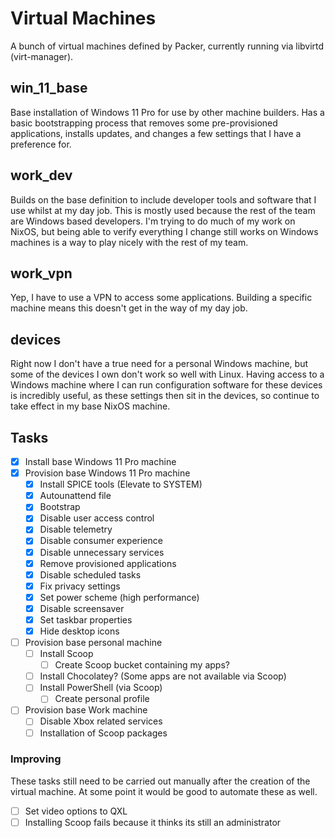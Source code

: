 # Virtual Machines
A bunch of virtual machines defined by Packer, currently running via libvirtd (virt-manager).

## win_11_base
Base installation of Windows 11 Pro for use by other machine builders. Has a basic bootstrapping
process that removes some pre-provisioned applications, installs updates, and changes a few settings
that I have a preference for.

## work_dev
Builds on the base definition to include developer tools and software that I use whilst at my day job.
This is mostly used because the rest of the team are Windows based developers. I'm trying to do much of
my work on NixOS, but being able to verify everything I change still works on Windows machines is a way
to play nicely with the rest of my team.

## work_vpn
Yep, I have to use a VPN to access some applications. Building a specific machine means this doesn't
get in the way of my day job.

## devices
Right now I don't have a true need for a personal Windows machine, but some of the devices I own don't 
work so well with Linux. Having access to a Windows machine where I can run configuration software for these
devices is incredibly useful, as these settings then sit in the devices, so continue to take effect in my
base NixOS machine.

## Tasks
  - [X] Install base Windows 11 Pro machine
  - [X] Provision base Windows 11 Pro machine
    - [X] Install SPICE tools (Elevate to SYSTEM)
    - [X] Autounattend file
    - [X] Bootstrap
    - [X] Disable user access control
    - [X] Disable telemetry
    - [X] Disable consumer experience
    - [X] Disable unnecessary services
    - [X] Remove provisioned applications
    - [X] Disable scheduled tasks
    - [X] Fix privacy settings
    - [X] Set power scheme (high performance)
    - [X] Disable screensaver
    - [X] Set taskbar properties
    - [X] Hide desktop icons
  - [ ] Provision base personal machine
    - [ ] Install Scoop
      - [ ] Create Scoop bucket containing my apps?
    - [ ] Install Chocolatey? (Some apps are not available via Scoop)
    - [ ] Install PowerShell (via Scoop)
      - [ ] Create personal profile
  - [ ] Provision base Work machine
    - [ ] Disable Xbox related services
    - [ ] Installation of Scoop packages

### Improving
These tasks still need to be carried out manually after the creation of the virtual machine. At some
point it would be good to automate these as well.

  - [ ] Set video options to QXL
  - [ ] Installing Scoop fails because it thinks its still an administrator